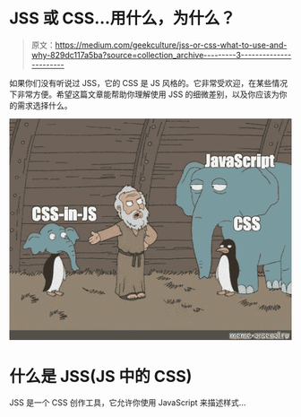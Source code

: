 # JSS 或 CSS…用什么，为什么？

> 原文：<https://medium.com/geekculture/jss-or-css-what-to-use-and-why-829dc117a5ba?source=collection_archive---------3----------------------->

如果你们没有听说过 JSS，它的 CSS 是 JS 风格的。它非常受欢迎，在某些情况下非常方便。希望这篇文章能帮助你理解使用 JSS 的细微差别，以及你应该为你的需求选择什么。

![](img/e129c4d79bfdde2c465d5a4e28556f48.png)

# 什么是 JSS(JS 中的 CSS)

JSS 是一个 CSS 创作工具，它允许你使用 JavaScript 来描述样式…